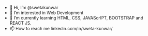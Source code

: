 - 👋 Hi, I’m @swetakunwar
- 👀 I’m interested in Web Development
- 🌱 I’m currently learning HTML, CSS, JAVAScrIPT, BOOTSTRAP and REACT JS.
- 📫 How to reach me linkedin.com/in/sweta-kunwar/
